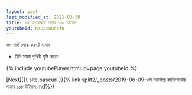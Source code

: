 ```yaml
---
layout: post
last_modified_at: 2021-03-30
title: ওম যাগ্যকরুটে নামায ১০৮ টাইমস
youtubeId: KsDpc68qpf0
---
```

 
 
 ওম সার্ভ লোক করুটে নামায  
 
 -  যিনি সমস্ত পৃথিবী সৃষ্টি করেন 
 
  
 
  
 
 
 
 
 
 


{% include youtubePlayer.html id=page.youtubeId %}
 
[Next]({{ site.baseurl }}{% link  split2/_posts/2019-06-09-ওম মহার্ষায়ে কাপিলাচৰ্যায় নামায ১০৮ টাইমস.md%})
 
